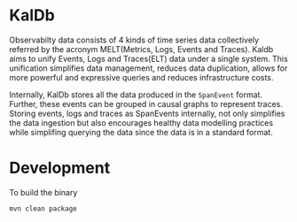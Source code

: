 # KalDb

Observabilty data consists of 4 kinds of time series data collectively referred by the acronym MELT(Metrics, Logs, Events and Traces). Kaldb aims to unify Events, Logs and Traces(ELT) data under a single system. This unification simplifies data management, reduces data duplication, allows for more powerful and expressive queries and reduces infrastructure costs.

Internally, KalDb stores all the data produced in the `SpanEvent` format. Further, these events can be grouped in causal graphs to represent traces. Storing  events, logs and traces as SpanEvents internally, not only simplifies the data ingestion but also encourages healthy data modelling practices while simplifing querying the data since the data is in a standard format.


# Development

To build the binary


```
mvn clean package
```
